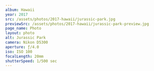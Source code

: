 ```yaml
---
album: Hawaii
year: 2017
src: /assets/photos/2017-hawaii/jurassic-park.jpg
previewSrc: /assets/photos/2017-hawaii/jurassic-park-preview.jpg
page_name: Photo
layout: photo
alt: Jurassic Park
camera: Nikon D5300
aperture: ƒ/4.0
iso: ISO 100
focalLength: 20mm
shutterSpeed: 1/500 sec
---
```

